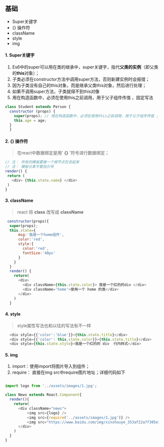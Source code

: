 ## 基础
  - Super关键字
  - {} 操作符
  - className
  - style
  - img

#### 1. Super关键字
  1. Es6中的super可以用在类的继承中，super关键字，指代**父类的实例**（即父类的**this**对象）；
  2. 子类必须在constructor方法中调用super方法，否则新建实例时会报错；
  3. 因为子类没有自己的this对象，而是继承父类this对象，然后进行处理；
  4. 如果不调用super方法，子类就得不到this对像
  5. 用在构造函数中，必须在使用this之前调用，用于父子组件传值 ，固定写法
  ```js
  class Student extends Person {
    constructor (props) {
      super(props); // 用在构造函数中，必须在使用this之前调用，用于父子组件传值 ，固定写法
      this.age = age;
    }
	}
  ```

#### 2. {} 操作符
  > 在react中数据绑定是用' **{}** '符号进行数据绑定；
   ```js
  // 注： 所有的模板要被一个根节点包含起来
  // 注： 模板元素不要加引号
  render() {
    return (
      <div> {this.state.name} </div>
    )
  }

  ```

#### 3. className
  > react 将 **class** 改写成 **className**
  ```js
   constructor(props){
    super(props);
    this.state={
        msg:'我是一个home组件',
        color:'red',
        style:{
          color:'red',
          fontSize:'40px'
        }
      }
    }
    render() {
      return(
        <div>
          <div className={this.state.color}> 我是一个红的的div </div>
          <div className='home'>使用一个 home 的类</div>
        </div>
      )
    }
  ```

#### 4. style
> style属性写法也和以往的写法有不一样

```js
  <div style={{'color':'blue'}}>{this.state.title}</div>
  <div style={{'color': this.state.color}}>{this.state.title}</div>
  <div style={this.state.style}>我是一个红的的 div  行内样式</div>
```

#### 5. img
1. import：使用import将图片导入到组件；
2. require： 直接在img src中require图片地址；详细代码如下
```js

import logo from '../assets/images/1.jpg';

class News extends React.Component{
  render(){
    return(
      <div className="news">
          <img src={logo} />
          <img src={require('../assets/images/1.jpg')} />
          <img src="https://www.baidu.com/img/xinshouye_353af22a7f305e1fb6cfa259394dea9b.png" />
      </div>
    )
  }
}

```
